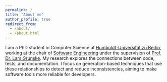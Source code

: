 ```yaml
---
permalink: /
title: "About me"
author_profile: true
redirect_from: 
  - /about/
  - /about.html
---
```


I am a PhD student in Computer Science at [Humboldt-Universität zu Berlin](https://www.hu-berlin.de/de), working at the chair of [Software Engineering](https://www.informatik.hu-berlin.de/en/forschung-en/gebiete/se/se) under the supervision of [Prof. Dr. Lars Grunske]([https://example.com](https://www.informatik.hu-berlin.de/de/Members/lars-grunske)). My research explores the connections between code, tests, and documentation. I focus on generation-based techniques that use these relationships to detect and reduce inconsistencies, aiming to make software tools more reliable for developers.
